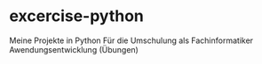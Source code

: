# excercise-python
Meine Projekte in Python 
Für die Umschulung als Fachinformatiker Awendungsentwicklung (Übungen)
